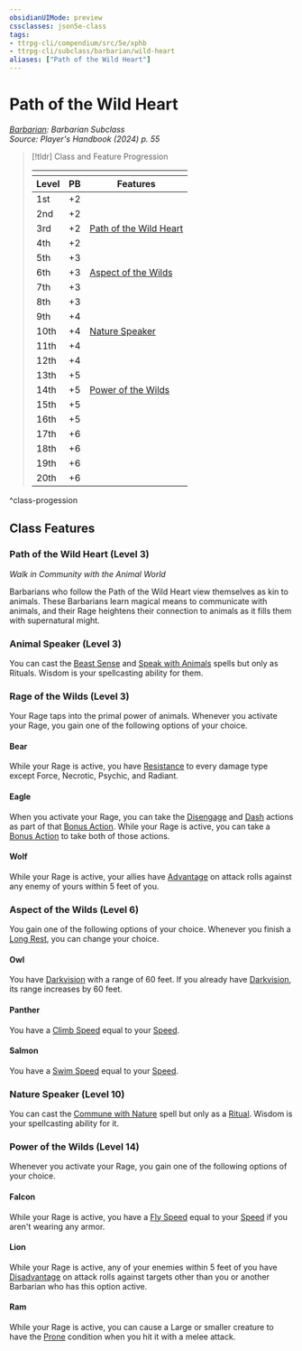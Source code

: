 ```yaml
---
obsidianUIMode: preview
cssclasses: json5e-class
tags:
- ttrpg-cli/compendium/src/5e/xphb
- ttrpg-cli/subclass/barbarian/wild-heart
aliases: ["Path of the Wild Heart"]
---
```

# Path of the Wild Heart
*[Barbarian](barbarian-xphb.md): Barbarian Subclass*  
*Source: Player's Handbook (2024) p. 55*  

> [!tldr] Class and Feature Progression
> 
> <table class="class-progression">
> <thead>
> <tr><th colspan='3'></th></tr>
> <tr class="class-progression"><th class"level">Level</th><th class"pb">PB</th><th class"feature">Features</th></tr>
> </thead><tbody>
> <tr class="class-progression"><td class"level">1st</td><td class"pb">+2</td><td class"feature"></td></tr>
> <tr class="class-progression"><td class"level">2nd</td><td class"pb">+2</td><td class"feature"></td></tr>
> <tr class="class-progression"><td class"level">3rd</td><td class"pb">+2</td><td class"feature"><a href='#Path%20of%20the%20Wild%20Heart%20(Level%203)'>Path of the Wild Heart</a></td></tr>
> <tr class="class-progression"><td class"level">4th</td><td class"pb">+2</td><td class"feature"></td></tr>
> <tr class="class-progression"><td class"level">5th</td><td class"pb">+3</td><td class"feature"></td></tr>
> <tr class="class-progression"><td class"level">6th</td><td class"pb">+3</td><td class"feature"><a href='#Aspect%20of%20the%20Wilds%20(Level%206)'>Aspect of the Wilds</a></td></tr>
> <tr class="class-progression"><td class"level">7th</td><td class"pb">+3</td><td class"feature"></td></tr>
> <tr class="class-progression"><td class"level">8th</td><td class"pb">+3</td><td class"feature"></td></tr>
> <tr class="class-progression"><td class"level">9th</td><td class"pb">+4</td><td class"feature"></td></tr>
> <tr class="class-progression"><td class"level">10th</td><td class"pb">+4</td><td class"feature"><a href='#Nature%20Speaker%20(Level%2010)'>Nature Speaker</a></td></tr>
> <tr class="class-progression"><td class"level">11th</td><td class"pb">+4</td><td class"feature"></td></tr>
> <tr class="class-progression"><td class"level">12th</td><td class"pb">+4</td><td class"feature"></td></tr>
> <tr class="class-progression"><td class"level">13th</td><td class"pb">+5</td><td class"feature"></td></tr>
> <tr class="class-progression"><td class"level">14th</td><td class"pb">+5</td><td class"feature"><a href='#Power%20of%20the%20Wilds%20(Level%2014)'>Power of the Wilds</a></td></tr>
> <tr class="class-progression"><td class"level">15th</td><td class"pb">+5</td><td class"feature"></td></tr>
> <tr class="class-progression"><td class"level">16th</td><td class"pb">+5</td><td class"feature"></td></tr>
> <tr class="class-progression"><td class"level">17th</td><td class"pb">+6</td><td class"feature"></td></tr>
> <tr class="class-progression"><td class"level">18th</td><td class"pb">+6</td><td class"feature"></td></tr>
> <tr class="class-progression"><td class"level">19th</td><td class"pb">+6</td><td class"feature"></td></tr>
> <tr class="class-progression"><td class"level">20th</td><td class"pb">+6</td><td class"feature"></td></tr>
> </tbody></table>
^class-progession


## Class Features

### Path of the Wild Heart (Level 3)

*Walk in Community with the Animal World*

Barbarians who follow the Path of the Wild Heart view themselves as kin to animals. These Barbarians learn magical means to communicate with animals, and their Rage heightens their connection to animals as it fills them with supernatural might.

### Animal Speaker (Level 3)

You can cast the [Beast Sense](3-Compendium/spells/beast-sense-xphb.md) and [Speak with Animals](3-Compendium/spells/speak-with-animals-xphb.md) spells but only as Rituals. Wisdom is your spellcasting ability for them.

### Rage of the Wilds (Level 3)

Your Rage taps into the primal power of animals. Whenever you activate your Rage, you gain one of the following options of your choice.

#### Bear

While your Rage is active, you have [Resistance](3-Compendium/rules/variant-rules/resistance-xphb.md) to every damage type except Force, Necrotic, Psychic, and Radiant.

#### Eagle

When you activate your Rage, you can take the [Disengage](3-Compendium/rules/actions.md#Disengage) and [Dash](3-Compendium/rules/actions.md#Dash) actions as part of that [Bonus Action](3-Compendium/rules/variant-rules/bonus-action-xphb.md). While your Rage is active, you can take a [Bonus Action](3-Compendium/rules/variant-rules/bonus-action-xphb.md) to take both of those actions.

#### Wolf

While your Rage is active, your allies have [Advantage](3-Compendium/rules/variant-rules/advantage-xphb.md) on attack rolls against any enemy of yours within 5 feet of you.

### Aspect of the Wilds (Level 6)

You gain one of the following options of your choice. Whenever you finish a [Long Rest](3-Compendium/rules/variant-rules/long-rest-xphb.md), you can change your choice.

#### Owl

You have [Darkvision](3-Compendium/rules/senses.md#Darkvision) with a range of 60 feet. If you already have [Darkvision](3-Compendium/rules/senses.md#Darkvision), its range increases by 60 feet.

#### Panther

You have a [Climb Speed](3-Compendium/rules/variant-rules/climb-speed-xphb.md) equal to your [Speed](3-Compendium/rules/variant-rules/speed-xphb.md).

#### Salmon

You have a [Swim Speed](3-Compendium/rules/variant-rules/swim-speed-xphb.md) equal to your [Speed](3-Compendium/rules/variant-rules/speed-xphb.md).

### Nature Speaker (Level 10)

You can cast the [Commune with Nature](3-Compendium/spells/commune-with-nature-xphb.md) spell but only as a [Ritual](3-Compendium/rules/variant-rules/ritual-xphb.md). Wisdom is your spellcasting ability for it.

### Power of the Wilds (Level 14)

Whenever you activate your Rage, you gain one of the following options of your choice.

#### Falcon

While your Rage is active, you have a [Fly Speed](3-Compendium/rules/variant-rules/fly-speed-xphb.md) equal to your [Speed](3-Compendium/rules/variant-rules/speed-xphb.md) if you aren't wearing any armor.

#### Lion

While your Rage is active, any of your enemies within 5 feet of you have [Disadvantage](3-Compendium/rules/variant-rules/disadvantage-xphb.md) on attack rolls against targets other than you or another Barbarian who has this option active.

#### Ram

While your Rage is active, you can cause a Large or smaller creature to have the [Prone](3-Compendium/rules/conditions.md#Prone) condition when you hit it with a melee attack.